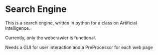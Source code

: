 # Search Engine
This is a search engine, written in python for a class on Artificial Intelligence.

Currently, only the webcrawler is functional.

Needs a GUI for user interaction and a PreProcessor for each web page
